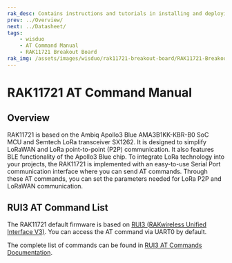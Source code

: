 ```yaml
---
rak_desc: Contains instructions and tutorials in installing and deploying your RAK11721 Breakout Board. Instructions are written in a detailed and step-by-step manner for an easier experience in setting up your LoRaWAN Module.
prev: ../Overview/
next: ../Datasheet/
tags:
    - wisduo
    - AT Command Manual
    - RAK11721 Breakout Board
rak_img: /assets/images/wisduo/rak11721-breakout-board/RAK11721-Breakout.png
---
```


# RAK11721 AT Command Manual

## Overview

RAK11721 is based on the Ambiq Apollo3 Blue AMA3B1KK-KBR-B0 SoC MCU and Semtech LoRa transceiver SX1262. It is designed to simplify LoRaWAN and LoRa point-to-point (P2P) communication. It also features BLE functionality of the Apollo3 Blue chip. To integrate LoRa technology into your projects, the RAK11721 is implemented with an easy-to-use Serial Port communication interface where you can send AT commands. Through these AT commands, you can set the parameters needed for LoRa P2P and LoRaWAN communication.

## RUI3 AT Command List

The RAK11721 default firmware is based on [RUI3 (RAKwireless Unified Interface V3)](/RUI3/#overview). You can access the AT command via UART0 by default.

The complete list of commands can be found in [RUI3 AT Commands Documentation](/RUI3/Serial-Operating-Modes/AT-Command-Manual/#content).
